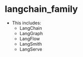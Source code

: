 # langchain_family

- This includes:
  - LangChain
  - LangGraph
  - LangFlow
  - LangSmith
  - LangServe
